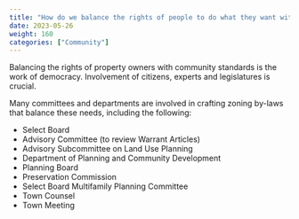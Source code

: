 ```yaml
---
title: "How do we balance the rights of people to do what they want with their property and the rights of residents to be able to control the character of their neighborhoods?"
date: 2023-05-26
weight: 160
categories: ["Community"]
---
```

Balancing the rights of property owners with community standards is the work of democracy. Involvement of citizens, experts and legislatures is crucial.

Many committees and departments are involved in crafting zoning by-laws that balance these needs, including the following:

- Select Board
- Advisory Committee (to review Warrant Articles)
- Advisory  Subcommittee on Land Use Planning
- Department of Planning and Community Development
- Planning Board
- Preservation Commission
- Select Board Multifamily Planning Committee
- Town Counsel
- Town Meeting